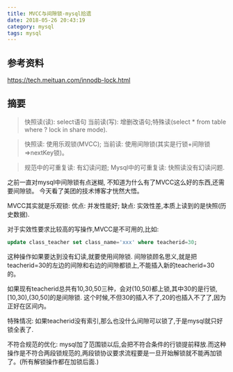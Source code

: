 ```yaml
---
title: MVCC与间隙锁-mysql拾遗
date: 2018-05-26 20:43:19
category: mysql
tags: mysql
---
```


## 参考资料
https://tech.meituan.com/innodb-lock.html

## 摘要
> 快照读(读): select语句
当前读(写): 增删改语句;特殊读(select * from table where ? lock in share mode).

> 快照读: 使用乐观锁(MVCC);
当前读: 使用间隙锁(其实是行锁+间隙锁=>nextKey锁)。

> 规范中的可重复读: 有幻读问题;
Mysql中的可重复读: 快照读没有幻读问题.


之前一直对mysql中间隙锁有点迷糊, 不知道为什么有了MVCC这么好的东西,还需要间隙锁。
今天看了美团的技术博客才恍然大悟。

MVCC其实就是乐观锁:
优点: 并发性能好;
缺点: 实效性差,本质上读到的是快照(历史数据).

对于实效性要求比较高的写操作,MVCC是不可用的,比如:
```sql
update class_teacher set class_name='xxx' where teacherid=30;
```

这种操作如果要达到没有幻读,就要使用间隙锁.
间隙锁顾名思义,就是把teacherid=30的左边的间隙和右边的间隙都锁上,不能插入新的teacherid=30的。

如果现有teacherid总共有10,30,50三种，会对(10,50)都上锁,其中30的是行锁,[10,30),(30,50]的是间隙锁.
这个时候,不但30的插入不了,20的也插入不了了,因为正好在区间内。

特殊情况: 如果teacherid没有索引,那么也没什么间隙可以锁了,于是mysql就只好锁全表了.

不符合规范的优化:
mysql加了范围锁以后,会把不符合条件的行锁提前释放.而这种操作是不符合两段锁规范的,两段锁协议要求流程要是一旦开始解锁就不能再加锁了。(所有解锁操作都在加锁后面.)